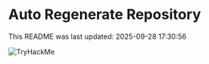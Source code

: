 # Auto Regenerate Repository

This README was last updated: 2025-09-28 17:30:56

 ![TryHackMe](https://tryhackme.com/badge/533634)